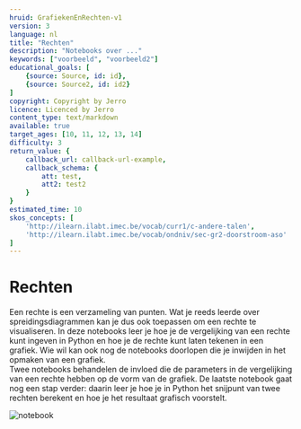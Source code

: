 ```yaml
---
hruid: GrafiekenEnRechten-v1
version: 3
language: nl
title: "Rechten"
description: "Notebooks over ..."
keywords: ["voorbeeld", "voorbeeld2"]
educational_goals: [
    {source: Source, id: id}, 
    {source: Source2, id: id2}
]
copyright: Copyright by Jerro
licence: Licenced by Jerro
content_type: text/markdown
available: true
target_ages: [10, 11, 12, 13, 14]
difficulty: 3
return_value: {
    callback_url: callback-url-example,
    callback_schema: {
        att: test,
        att2: test2
    }
}
estimated_time: 10
skos_concepts: [
    'http://ilearn.ilabt.imec.be/vocab/curr1/c-andere-talen', 
    'http://ilearn.ilabt.imec.be/vocab/ondniv/sec-gr2-doorstroom-aso'
]
---
```


# Rechten
Een rechte is een verzameling van punten. Wat je reeds leerde over spreidingsdiagrammen kan je dus ook toepassen om een rechte te visualiseren.
In deze notebooks leer je hoe je de vergelijking van een rechte kunt ingeven in Python en hoe je de rechte kunt laten tekenen in een grafiek. Wie wil kan ook nog de notebooks doorlopen die je inwijden in het opmaken van een grafiek.   
Twee notebooks behandelen de invloed die de parameters in de vergelijking van een rechte hebben op de vorm van de grafiek.
De laatste notebook gaat nog een stap verder: daarin leer je hoe je in Python het snijpunt van twee rechten berekent en hoe je het resultaat grafisch voorstelt.

![notebook](@learning-object/MGrafiekenEnRechten-v1/nl/3)

